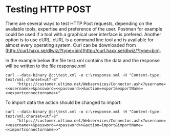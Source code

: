 # Testing HTTP POST

There are several ways to test HTTP Post requests, depending on the available tools, expertise and preference of the user. Postman for example could be used if a tool with a graphical user interface is prefered. Another option is to use cURL. cURL is a command line tool and is available for almost every operating system. Curl can be downloaded from [http://curl.haxx.se/dlwiz/?type=bin](http://curl.haxx.se/dlwiz/?type=bin).

In the example below the file test.xml contains the data and the response will be written to the file response.xml

```http
curl --data-binary @c:\test.xml -o c:\response.xml -H "Content-type: text/xml;charset=utf-8" 
     "https://customer.ultimo.net/Webservices/Connector.ashx?username=<<username>>&password=<<password>>&action=export&exportName=<<exportconnectorname>>"
```

To import data the action should be changed to import:

```text
curl --data-binary @c:\test.xml -o c:\response.xml -H "Content-type: text/xml;charset=utf-8" 
     "https://customer.ultimo.net/Webservices/Connector.ashx?username=<<username>>&password=<<password>>&action=import&importName=<<importconnectorname>>"
```

